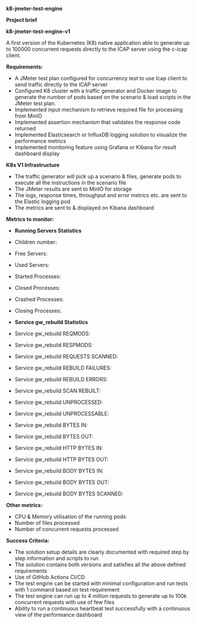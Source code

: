 **k8-jmeter-test-engine**

**Project brief**

**k8-jmeter-test-engine-v1**

A first version of the Kubernetes (K8) native application able to generate up to 100000 concurrent requests directly to the ICAP server using the c-icap client.

**Requirements:**

- A JMeter test plan configured for concurrency test to use Icap client to send traffic directly to the ICAP server
- Configured K8 cluster with a traffic generator and Docker image to generate the number of pods based on the scenario &amp; load scripts in the JMeter test plan.
- Implemented input mechanism to retrieve required file for processing from MinIO
- Implemented assertion mechanism that validates the response code returned
- Implemented Elasticsearch or InfluxDB logging solution to visualize the performance metrics
- Implemented monitoring feature using Grafana or Kibana for result dashboard display


**K8s V1 Infrastructure**

- The traffic generator will pick up a scenario &amp; files, generate pods to execute all the instructions in the scenario file
- The JMeter results are sent to MinIO for storage
- The logs, response times, throughput and error metrics etc. are sent to the Elastic logging pod
- The metrics are sent to &amp; displayed on Kibana dashboard

**Metrics to monitor:**

- **Running Servers Statistics**

- Children number:
- Free Servers:
- Used Servers:
- Started Processes:
- Closed Processes:
- Crashed Processes:
- Closing Processes:

- **Service gw\_rebuild Statistics**

- Service gw\_rebuild REQMODS:
- Service gw\_rebuild RESPMODS:
- Service gw\_rebuild REQUESTS SCANNED:
- Service gw\_rebuild REBUILD FAILURES:
- Service gw\_rebuild REBUILD ERRORS:
- Service gw\_rebuild SCAN REBUILT:
- Service gw\_rebuild UNPROCESSED:
- Service gw\_rebuild UNPROCESSABLE:
- Service gw\_rebuild BYTES IN:
- Service gw\_rebuild BYTES OUT:
- Service gw\_rebuild HTTP BYTES IN:
- Service gw\_rebuild HTTP BYTES OUT:
- Service gw\_rebuild BODY BYTES IN:
- Service gw\_rebuild BODY BYTES OUT:
- Service gw\_rebuild BODY BYTES SCANNED:

**Other metrics:**

- CPU &amp; Memory utilisation of the running pods
- Number of files processed
- Number of concurrent requests processed

**Success Criteria:**

- The solution setup details are clearly documented with required step by step information and scripts to run
- The solution contains both versions and satisfies all the above defined requirements
- Use of GitHub Actions CI/CD
- The test engine can be started with minimal configuration and run tests with 1 command based on test requirement
- The test engine can run up to 4 million requests to generate up to 100k concurrent requests with use of few files
- Ability to run a continuous heartbeat test successfully with a continuous view of the performance dashboard
